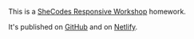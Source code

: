 This is a [SheCodes Responsive Workshop](https://www.shecodes.io/) homework.

It's published on [GitHub](https://marynamarkova.github.io/SheCodesResponsive-2/index.html) and on [Netlify](https://stupendous-granita-63b0c6.netlify.app/index.html).

